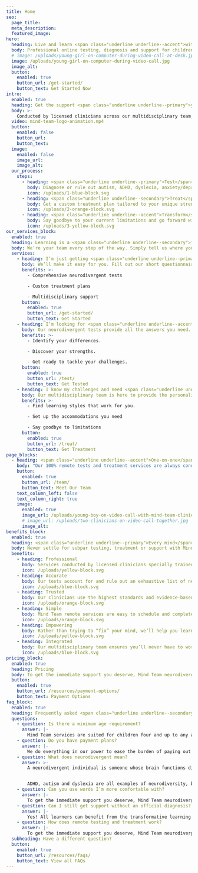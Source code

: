 ```yaml
---
title: Home
seo:
  page_title:
  meta_description:
  featured_image:
hero:
  heading: Live and learn <span class="underline underline--accent">without limitation</span>.
  body: Professional online testing, diagnosis and support for children and adults with <strong>autism, ADHD, dyslexia</strong> and various other neurodivergent conditions.
  # image: /uploads/young-girl-on-computer-during-video-call-at-desk.jpg
  image: /uploads/young-girl-on-computer-during-video-call.jpg
  image_alt:
  button:
    enabled: true
    button_url: /get-started/
    button_text: Get Started Now
intro:
  enabled: true
  heading: Get the support <span class="underline underline--primary">you deserve</span>.
  body: >-
    Conducted by licensed clinicians across our multidisciplinary team, Mind Team offers expert guidance and support in three simple steps.
  video: mind-team-logo-animation.mp4
  button:
    enabled: false
    button_url:
    button_text:
  image:
    enabled: false
    image_url:
    image_alt:
  our_process:
    steps:
      - heading: <span class="underline underline--primary">Test</span>
        body: Diagnose or rule out autism, ADHD, dyslexia, anxiety/depression and other conditions and identify key neural differences, strengths and learning styles.
        icon: /uploads/1-blue-block.svg
      - heading: <span class="underline underline--secondary">Treat</span>
        body: Get a custom treatment plan tailored to your unique strengths, differences and needs with guidance and advocacy from our multidisciplinary team.
        icon: /uploads/2-orange-block.svg
      - heading: <span class="underline underline--accent">Transform</span>
        body: Say goodbye to your current limitations and go forward with the information, tools and resources you need to thrive.
        icon: /uploads/3-yellow-block.svg
our_services_block:
  enabled: true
  heading: Learning is a <span class="underline underline--secondary">journey</span>.
  body: We’re your team every step of the way. Simply tell us where you are and we’ll meet you there.
  services:
    - heading: I’m just getting <span class="underline underline--primary">started</span>.
      body: We’ll make it easy for you. Fill out our short questionnaire to get started.
      benefits: >-
        - Comprehensive neurodivergent tests

        - Custom treatment plans 

        - Multidisciplinary support
      button:
        enabled: true
        button_url: /get-started/
        button_text: Get Started
    - heading: I’m looking for <span class="underline underline--accent">answers</span>.
      body: Our neurodivergent tests provide all the answers you need.
      benefits: >-
        - Identify your differences.

        - Discover your strengths.

        - Get ready to tackle your challenges.
      button:
        enabled: true
        button_url: /test/
        button_text: Get Tested
    - heading: I know my challenges and need <span class="underline underline--secondary">support</span>.
      body: Our multidisciplinary team is here to provide the personalized neurodivergent support you deserve.
      benefits: >-
        - Find learning styles that work for you. 

        - Set up the accommodations you need

        - Say goodbye to limitations
      button:
        enabled: true
        button_url: /treat/
        button_text: Get Treatment
page_blocks:
  - heading: <span class="underline underline--accent">One-on-one</span> remote support.
    body: "Our 100% remote tests and treatment services are always conducted by licensed Mind Team clinicians specially chosen to fit your unique needs."
    button:
      enabled: true
      button_url: /team/
      button_text: Meet Our Team
    text_column_left: false
    text_column_right: true
    image:
      enabled: true
      image_url: /uploads/young-boy-on-video-call-with-mind-team-clinician-2.jpg
      # image_url: /uploads/two-clinicians-on-video-call-together.jpg
      image_alt:
benefits_block:
  enabled: true
  heading: <span class="underline underline--primary">Every mind</span> deserves a team this good.
  body: Never settle for subpar testing, treatment or support with Mind Team’s superior benefits.
  benefits:
    - heading: Professional
      body: Services conducted by licensed clinicians specially trained to provide the expert evaluation, guidance and support you deserve.
      icon: /uploads/yellow-block.svg
    - heading: Accurate
      body: Our tests account for and rule out an exhaustive list of neural differences and conditions to get the most accurate results and diagnoses.
      icon: /uploads/blue-block.svg
    - heading: Trusted
      body: Our clinicians use the highest standards and evidence-based methods, trusted by state assistance programs, schools, educators, employers and doctors.
      icon: /uploads/orange-block.svg
    - heading: Simple
      body: Mind Team remote services are easy to schedule and complete all from the comfort of your own home, no referral necessary.
      icon: /uploads/orange-block.svg
    - heading: Empowering
      body: Rather than trying to “fix” your mind, we’ll help you learn to work with your unique abilities and differences and advocate to get you the accommodations you need to conquer your challenges and thrive.
      icon: /uploads/yellow-block.svg
    - heading: Integrated
      body: Our multidisciplinary team ensures you’ll never have to worry about relaying information from one provider to another.
      icon: /uploads/blue-block.svg
pricing_block:
  enabled: true
  heading: Pricing
  body: To get the immediate support you deserve, Mind Team neurodivergent services must be paid out of pocket. With transparent, all-inclusive pricing and no hidden fees, you can trust your investment will cover all the answers and support you need.
  button:
    enabled: true
    button_url: /resources/payment-options/
    button_text: Payment Options
faq_block:
  enabled: true
  heading: Frequently asked <span class="underline underline--secondary">questions</span>
  questions:
    - question: Is there a minimum age requirement?
      answer: |-
        Mind Team services are suited for children four and up to any age.
    - question: Do you have payment plans?
      answer: |-
        We do everything in our power to ease the burden of paying out of pocket for Mind Team learning assessments and treatment. View our <a href="/resources/payment-options/">payment options</a> to learn more.
    - question: What does neurodivergent mean?
      answer: >-
        A neurodivergent individual is someone whose brain functions differently from typical individuals. This can affect one’s attention span, decision making, problem solving and many other cognitive functions that affect learning and life in general.  


        ADHD, autism and dyslexia are all examples of neurodiversity, but it’s important to note not all neurodivergent individuals have a diagnosable learning disorder.
    - question: Can you use words I’m more comfortable with?
      answer: |-
        To get the immediate support you deserve, Mind Team neurodivergent services must be paid out of pocket. With transparent, all-inclusive pricing and no hidden fees, you can trust your investment will cover all the answers and support you need.
    - question: Can I still get support without an official diagnosis?
      answer: |-
        Yes! All learners can benefit from the transformative learning assessment and treatment services at Mind Team, with or without an official diagnosis.
    - question: How does remote testing and treatment work?
      answer: |-
        To get the immediate support you deserve, Mind Team neurodivergent services must be paid out of pocket. With transparent, all-inclusive pricing and no hidden fees, you can trust your investment will cover all the answers and support you need.
  subheading: Have a different question?
  button:
    enabled: true
    button_url: /resources/faqs/
    button_text: View all FAQs
---
```

